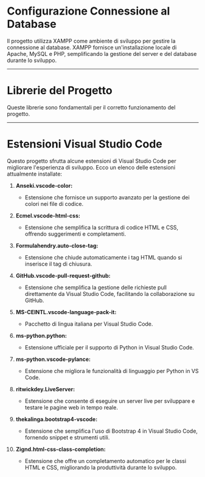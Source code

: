 # Configurazione Connessione al Database

Il progetto utilizza XAMPP come ambiente di sviluppo per gestire la connessione al database. XAMPP fornisce un'installazione locale di Apache, MySQL e PHP, semplificando la gestione del server e del database durante lo sviluppo.

---

# Librerie del Progetto

Queste librerie sono fondamentali per il corretto funzionamento del progetto.



---

# Estensioni Visual Studio Code

Questo progetto sfrutta alcune estensioni di Visual Studio Code per migliorare l'esperienza di sviluppo. Ecco un elenco delle estensioni attualmente installate:

1. **Anseki.vscode-color:**
   - Estensione che fornisce un supporto avanzato per la gestione dei colori nei file di codice.

2. **Ecmel.vscode-html-css:**
   - Estensione che semplifica la scrittura di codice HTML e CSS, offrendo suggerimenti e completamenti.

3. **Formulahendry.auto-close-tag:**
   - Estensione che chiude automaticamente i tag HTML quando si inserisce il tag di chiusura.

4. **GitHub.vscode-pull-request-github:**
   - Estensione che semplifica la gestione delle richieste pull direttamente da Visual Studio Code, facilitando la collaborazione su GitHub.

5. **MS-CEINTL.vscode-language-pack-it:**
   - Pacchetto di lingua italiana per Visual Studio Code.

6. **ms-python.python:**
   - Estensione ufficiale per il supporto di Python in Visual Studio Code.

7. **ms-python.vscode-pylance:**
   - Estensione che migliora le funzionalità di linguaggio per Python in VS Code.

8. **ritwickdey.LiveServer:**
   - Estensione che consente di eseguire un server live per sviluppare e testare le pagine web in tempo reale.

9. **thekalinga.bootstrap4-vscode:**
   - Estensione che semplifica l'uso di Bootstrap 4 in Visual Studio Code, fornendo snippet e strumenti utili.

10. **Zignd.html-css-class-completion:**
    - Estensione che offre un completamento automatico per le classi HTML e CSS, migliorando la produttività durante lo sviluppo.
